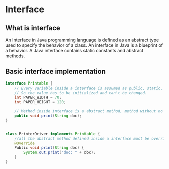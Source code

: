 # Interface

## What is interface
An Interface in Java programming language is defined as an abstract type used to specify the behavior of a class.
An interface in Java is a blueprint of a behavior. A Java interface contains static constants and abstract methods.

## Basic interface implementation
```java
interface Printable {
    // Every variable inside a interface is assumed as public, static, final
    // So the value has to be initialized and can't be changed.
    int PAPER_WIDTH = 70;
    int PAPER_HEIGHT = 120;

    // Method inside interface is a abstract method, method without no body.
    public void print(String doc);
}
```
```java

class PrinterDriver implements Printable {
    //all the abstract method defined inside a interface must be override in a class that implements the interface
    @Override
    Public void print(String doc) {
        System.out.print("doc: " + doc);
    }
}
```
